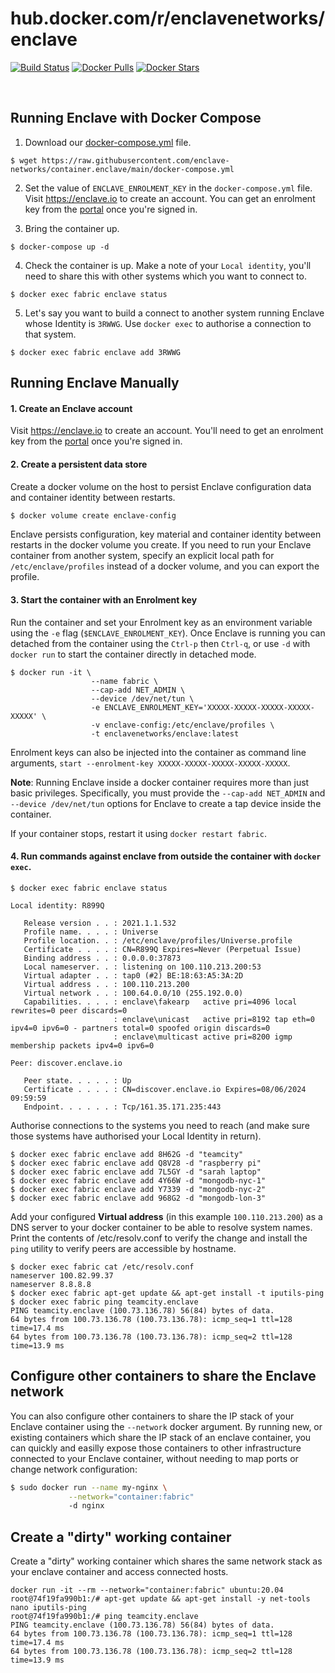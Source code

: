# hub.docker.com/r/enclavenetworks/enclave

[![Build Status](https://img.shields.io/docker/cloud/build/enclavenetworks/enclave.svg)](https://hub.docker.com/r/enclavenetworks/enclave)
[![Docker Pulls](https://img.shields.io/docker/pulls/enclavenetworks/enclave.svg)](https://hub.docker.com/r/enclavenetworks/enclave)
[![Docker Stars](https://img.shields.io/docker/stars/enclavenetworks/enclave.svg)](https://hub.docker.com/r/enclavenetworks/enclave)

<p>&nbsp;</p>

## Running Enclave with Docker Compose

1. Download our [docker-compose.yml](https://raw.githubusercontent.com/enclave-networks/container.enclave/main/docker-compose.yml) file.

```
$ wget https://raw.githubusercontent.com/enclave-networks/container.enclave/main/docker-compose.yml
```

2. Set the value of `ENCLAVE_ENROLMENT_KEY` in the `docker-compose.yml` file. Visit https://enclave.io to create an account. You can get an enrolment key from the [portal](https://portal.enclave.io) once you're signed in.

3. Bring the container up.

```
$ docker-compose up -d
```

4. Check the container is up. Make a note of your `Local identity`, you'll need to share this with other systems which you want to connect to.

```
$ docker exec fabric enclave status
```

5. Let's say you want to build a connect to another system running Enclave whose Identity is `3RWWG`. Use `docker exec` to authorise a connection to that system.

```
$ docker exec fabric enclave add 3RWWG
```

## Running Enclave Manually

#### 1. Create an Enclave account

Visit https://enclave.io to create an account. You'll need to get an enrolment key from the [portal](https://portal.enclave.io) once you're signed in.

#### 2. Create a persistent data store

Create a docker volume on the host to persist Enclave configuration data and container identity between restarts. 

```bash
$ docker volume create enclave-config
```

Enclave persists configuration, key material and container identity between restarts in the docker volume you create. If you need to run your Enclave container from another system, specify an explicit local path for `/etc/enclave/profiles` instead of a docker volume, and you can export the profile.

#### 3. Start the container with an Enrolment key

Run the container and set your Enrolment key as an environment variable using the `-e` flag (`$ENCLAVE_ENROLMENT_KEY`). Once Enclave is running you can detached from the container using the `Ctrl-p` then `Ctrl-q`, or use `-d` with `docker run` to start the container directly in detached mode.

```
$ docker run -it \
                  --name fabric \
                  --cap-add NET_ADMIN \
                  --device /dev/net/tun \
                  -e ENCLAVE_ENROLMENT_KEY='XXXXX-XXXXX-XXXXX-XXXXX-XXXXX' \
                  -v enclave-config:/etc/enclave/profiles \
                  -t enclavenetworks/enclave:latest
```

Enrolment keys can also be injected into the container as command line arguments, `start --enrolment-key XXXXX-XXXXX-XXXXX-XXXXX-XXXXX`.

**Note**: Running Enclave inside a docker container requires more than just basic privileges. Specifically, you
must provide the `--cap-add NET_ADMIN` and `--device /dev/net/tun` options for Enclave to create a tap device inside the container.

If your container stops, restart it using `docker restart fabric`.

#### 4. Run commands against enclave from outside the container with `docker exec`.

```
$ docker exec fabric enclave status

Local identity: R899Q

   Release version . . : 2021.1.1.532
   Profile name. . . . : Universe
   Profile location. . : /etc/enclave/profiles/Universe.profile
   Certificate . . . . : CN=R899Q Expires=Never (Perpetual Issue)
   Binding address . . : 0.0.0.0:37873
   Local nameserver. . : listening on 100.110.213.200:53
   Virtual adapter . . : tap0 (#2) BE:18:63:A5:3A:2D
   Virtual address . . : 100.110.213.200
   Virtual network . . : 100.64.0.0/10 (255.192.0.0)
   Capabilities. . . . : enclave\fakearp   active pri=4096 local rewrites=0 peer discards=0
                       : enclave\unicast   active pri=8192 tap eth=0 ipv4=0 ipv6=0 - partners total=0 spoofed origin discards=0
                       : enclave\multicast active pri=8200 igmp membership packets ipv4=0 ipv6=0

Peer: discover.enclave.io

   Peer state. . . . . : Up
   Certificate . . . . : CN=discover.enclave.io Expires=08/06/2024 09:59:59
   Endpoint. . . . . . : Tcp/161.35.171.235:443
```

Authorise connections to the systems you need to reach (and make sure those systems have authorised your Local Identity in return).

```
$ docker exec fabric enclave add 8H62G -d "teamcity"
$ docker exec fabric enclave add Q8V28 -d "raspberry pi"
$ docker exec fabric enclave add 7L5GY -d "sarah laptop"
$ docker exec fabric enclave add 4Y66W -d "mongodb-nyc-1"
$ docker exec fabric enclave add Y7339 -d "mongodb-nyc-2"
$ docker exec fabric enclave add 968G2 -d "mongodb-lon-3"
```

 Add your configured **Virtual address** (in this example `100.110.213.200`) as a DNS server to your docker container to be able to resolve system names. Print the contents of /etc/resolv.conf to verify the change and install the `ping` utility to verify peers are accessible by hostname.
 
 ```
$ docker exec fabric cat /etc/resolv.conf
nameserver 100.82.99.37
nameserver 8.8.8.8
$ docker exec fabric apt-get update && apt-get install -t iputils-ping 
$ docker exec fabric ping teamcity.enclave
PING teamcity.enclave (100.73.136.78) 56(84) bytes of data.
64 bytes from 100.73.136.78 (100.73.136.78): icmp_seq=1 ttl=128 time=17.4 ms
64 bytes from 100.73.136.78 (100.73.136.78): icmp_seq=2 ttl=128 time=13.9 ms
```

## Configure other containers to share the Enclave network

You can also configure other containers to share the IP stack of your Enclave container using the `--network` docker argument. By running new, or existing containers which share the IP stack of an enclave container, you can quickly and easilly expose those containers to other infrastructure connected to your Enclave container, without needing to map ports or change network configuration:

```bash
$ sudo docker run --name my-nginx \
             --network="container:fabric" 
             -d nginx
```

## Create a "dirty" working container

Create a "dirty" working container which shares the same network stack as your enclave container and access connected hosts.

```
docker run -it --rm --network="container:fabric" ubuntu:20.04
root@74f19fa990b1:/# apt-get update && apt-get install -y net-tools nano iputils-ping
root@74f19fa990b1:/# ping teamcity.enclave
PING teamcity.enclave (100.73.136.78) 56(84) bytes of data.
64 bytes from 100.73.136.78 (100.73.136.78): icmp_seq=1 ttl=128 time=17.4 ms
64 bytes from 100.73.136.78 (100.73.136.78): icmp_seq=2 ttl=128 time=13.9 ms
```

